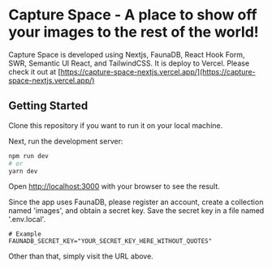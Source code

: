 # Capture Space - A place to show off your images to the rest of the world!
Capture Space is developed using Nextjs, FaunaDB, React Hook Form, SWR, Semantic UI React, and TailwindCSS.
It is deploy to Vercel. Please check it out at [https://capture-space-nextjs.vercel.app/](https://capture-space-nextjs.vercel.app/)

## Getting Started

Clone this repository if you want to run it on your local machine.

Next, run the development server:

```bash
npm run dev
# or
yarn dev
```

Open [http://localhost:3000](http://localhost:3000) with your browser to see the result.

Since the app uses FaunaDB, please register an account, create a collection named 'images', and obtain a secret key. Save the secret key in a file named '.env.local'.
```
# Example
FAUNADB_SECRET_KEY="YOUR_SECRET_KEY_HERE_WITHOUT_QUOTES"
```
Other than that, simply visit the URL above.
